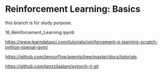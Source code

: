 # Reinforcement Learning: Basics

this branch is for study purpose.

16_Reinforcement_Learning.ipynb

https://www.learndatasci.com/tutorials/reinforcement-q-learning-scratch-python-openai-gym/

https://github.com/tensorflow/agents/tree/master/docs/tutorials

https://github.com/tanzzilaalam/pytorch-rl.git
